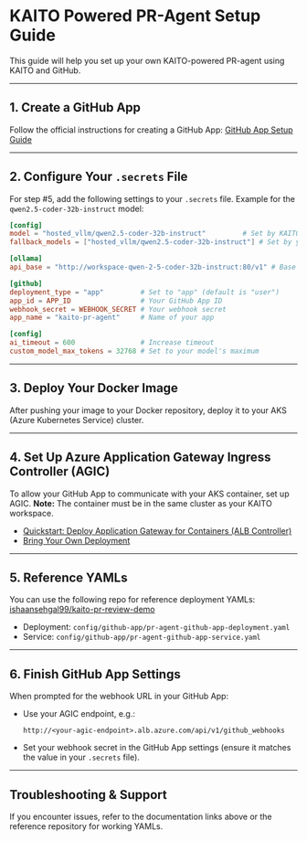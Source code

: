 # KAITO Powered PR-Agent Setup Guide

This guide will help you set up your own KAITO-powered PR-agent using KAITO and GitHub.

---

## 1. Create a GitHub App

Follow the official instructions for creating a GitHub App:
[GitHub App Setup Guide](https://qodo-merge-docs.qodo.ai/installation/github/#run-as-a-github-app)

---

## 2. Configure Your `.secrets` File

For step #5, add the following settings to your `.secrets` file.
Example for the `qwen2.5-coder-32b-instruct` model:

```toml
[config]
model = "hosted_vllm/qwen2.5-coder-32b-instruct"         # Set by KAITO
fallback_models = ["hosted_vllm/qwen2.5-coder-32b-instruct"] # Set by you

[ollama]
api_base = "http://workspace-qwen-2-5-coder-32b-instruct:80/v1" # Base URL for your KAITO service

[github]
deployment_type = "app"         # Set to "app" (default is "user")
app_id = APP_ID                 # Your GitHub App ID
webhook_secret = WEBHOOK_SECRET # Your webhook secret
app_name = "kaito-pr-agent"     # Name of your app

[config]
ai_timeout = 600                # Increase timeout
custom_model_max_tokens = 32768 # Set to your model's maximum
```

---

## 3. Deploy Your Docker Image

After pushing your image to your Docker repository, deploy it to your AKS (Azure Kubernetes Service) cluster.

---

## 4. Set Up Azure Application Gateway Ingress Controller (AGIC)

To allow your GitHub App to communicate with your AKS container, set up AGIC.
**Note:** The container must be in the same cluster as your KAITO workspace.

- [Quickstart: Deploy Application Gateway for Containers (ALB Controller)](https://learn.microsoft.com/en-us/azure/application-gateway/for-containers/quickstart-deploy-application-gateway-for-containers-alb-controller)
- [Bring Your Own Deployment](https://learn.microsoft.com/en-us/azure/application-gateway/for-containers/quickstart-create-application-gateway-for-containers-byo-deployment)

---

## 5. Reference YAMLs

You can use the following repo for reference deployment YAMLs:
[ishaansehgal99/kaito-pr-review-demo](https://github.com/ishaansehgal99/kaito-pr-review-demo)

- Deployment: `config/github-app/pr-agent-github-app-deployment.yaml`
- Service: `config/github-app/pr-agent-github-app-service.yaml`

---

## 6. Finish GitHub App Settings

When prompted for the webhook URL in your GitHub App:

- Use your AGIC endpoint, e.g.:
  ```
  http://<your-agic-endpoint>.alb.azure.com/api/v1/github_webhooks
  ```
- Set your webhook secret in the GitHub App settings (ensure it matches the value in your `.secrets` file).

---

## Troubleshooting & Support

If you encounter issues, refer to the documentation links above or the reference repository for working YAMLs.


